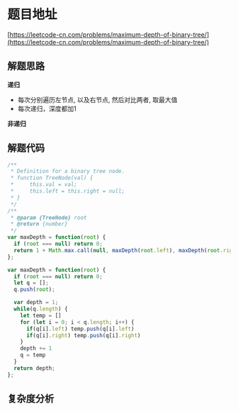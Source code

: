 # 题目地址

[https://leetcode-cn.com/problems/maximum-depth-of-binary-tree/](https://leetcode-cn.com/problems/maximum-depth-of-binary-tree/)

## 解题思路

**递归**

- 每次分别遍历左节点, 以及右节点, 然后对比两者, 取最大值
- 每次递归，深度都加1

**非递归**



## 解题代码

```js
/**
 * Definition for a binary tree node.
 * function TreeNode(val) {
 *     this.val = val;
 *     this.left = this.right = null;
 * }
 */
/**
 * @param {TreeNode} root
 * @return {number}
 */
var maxDepth = function(root) {
  if (root === null) return 0;
  return 1 + Math.max.call(null, maxDepth(root.left), maxDepth(root.right));
};

var maxDepth = function(root) {
  if (root === null) return 0;
  let q = [];
  q.push(root);

  var depth = 1;
  while(q.length) {
    let temp = []
    for (let i = 0; i < q.length; i++) {
      if(q[i].left) temp.push(q[i].left)
      if(q[i].right) temp.push(q[i].right)
    }
    depth += 1
    q = temp
  }
  return depth;
};
```

## 复杂度分析
